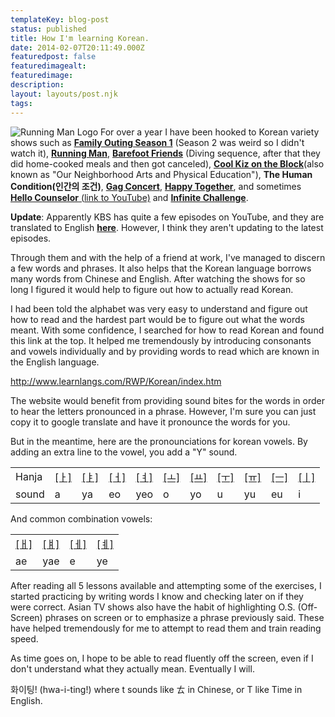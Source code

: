 ```yaml
---
templateKey: blog-post
status: published
title: How I'm learning Korean.
date: 2014-02-07T20:11:49.000Z
featuredpost: false
featuredimagealt:
featuredimage: 
description:
layout: layouts/post.njk
tags:
---
```

![Running Man Logo](https://upload.wikimedia.org/wikipedia/en/2/24/RunningMan.jpg)
For over a year I have been hooked to Korean variety shows such as [**Family Outing Season 1**](http://en.wikipedia.org/wiki/Family_outing) (Season 2 was weird so I didn't watch it), [**Running Man**](http://en.wikipedia.org/wiki/Running_Man_(TV_series)), [**Barefoot Friends**](http://en.wikipedia.org/wiki/Barefoot_Friends) (Diving sequence, after that they did home-cooked meals and then got canceled), [**Cool Kiz on the Block**](http://en.wikipedia.org/wiki/Our_Neighborhood_Arts_and_Physical_Education)(also known as "Our Neighborhood Arts and Physical Education"), **The Human Condition(인간의 조건)**, [**Gag Concert**](http://en.wikipedia.org/wiki/Gag_Concert), [**Happy Together**](http://en.wikipedia.org/wiki/Happy_Together_(2001_TV_series)), and sometimes [**Hello Counselor** (link to YouTube)](http://www.youtube.com/playlist?list=PLMf7VY8La5RHqhKKy9aOGtDBL8vUXaQME) and [**Infinite Challenge**](http://en.wikipedia.org/wiki/Infinite_Challenge).

**Update**: Apparently KBS has quite a few episodes on YouTube, and they are translated to English [**here**](http://www.youtube.com/user/kbsworld). However, I think they aren't updating to the latest episodes.

Through them and with the help of a friend at work, I've managed to discern a few words and phrases. It also helps that the Korean language borrows many words from Chinese and English. After watching the shows for so long I figured it would help to figure out how to actually read Korean.

I had been told the alphabet was very easy to understand and figure out how to read and the hardest part would be to figure out what the words meant. With some confidence, I searched for how to read Korean and found this link at the top. It helped me tremendously by introducing consonants and vowels individually and by providing words to read which are known in the English language.

http://www.learnlangs.com/RWP/Korean/index.htm

The website would benefit from providing sound bites for the words in order to hear the letters pronounced in a phrase. However, I'm sure you can just copy it to google translate and have it pronounce the words for you.

But in the meantime, here are the pronounciations for korean vowels. By adding an extra line to the vowel, you add a "Y" sound.

<table>
<tr>
<td>Hanja
</td>
<td><a href='http://translate.google.com/translate_tts?tl=ko&q="a"'>[ㅏ]</a></td>
<td><a href='http://translate.google.com/translate_tts?tl=ko&q="ya"'>[ㅑ]</a></td>
<td><a href="http://translate.google.com/translate_tts?tl=ko&q='eo'">[ㅓ]</a></td>
<td><a href="http://translate.google.com/translate_tts?tl=ko&q='yeo'">[ㅕ]</a></td>
<td><a href="http://translate.google.com/translate_tts?tl=ko&q='o'">[ㅗ]</a></td>
<td><a href="http://translate.google.com/translate_tts?tl=ko&q='yo'">[ㅛ]</a></td>
<td><a href="http://translate.google.com/translate_tts?tl=ko&q='u'">[ㅜ]</a></td>
<td><a href="http://translate.google.com/translate_tts?tl=ko&q='yu'">[ㅠ]</a></td>
<td><a href="http://translate.google.com/translate_tts?tl=ko&q='eu'">[ㅡ]</a></td>
<td><a href="http://translate.google.com/translate_tts?tl=ko&q='i'">[ㅣ]</a></td>
</tr>
<tr>
<td>sound</td>
<td>a</td>
<td>ya</td>
<td>eo</td>
<td>yeo</td>
<td>o</td>
<td>yo</td>
<td>u</td>
<td>yu</td>
<td>eu</td>
<td>i</td>
</tr>
</table>
And common combination vowels:
<table>
<tr>
<td><a href="http://translate.google.com/translate_tts?tl=ko&q='ae'">[ㅐ]</a></td>
<td><a href="http://translate.google.com/translate_tts?tl=ko&q='yae'">[ㅒ]</a></td>
<td><a href="http://translate.google.com/translate_tts?tl=ko&q='e'">[ㅔ]</a></td>
<td><a href="http://translate.google.com/translate_tts?tl=ko&q='ye'">[ㅖ]</a></td>
</tr>
<tr>
<td>ae</td>
<td>yae</td>
<td>e</td>
<td>ye</td>
</tr>
</table>

After reading all 5 lessons available and attempting some of the exercises, I started practicing by writing words I know and checking later on if they were correct. Asian TV shows also have the habit of highlighting O.S. (Off-Screen) phrases on screen or to emphasize a phrase previously said. These have helped tremendously for me to attempt to read them and train reading speed.

As time goes on, I hope to be able to read fluently off the screen, even if I don't understand what they actually mean. Eventually I will.


화이팅! (hwa-i-ting!) where t sounds like ㄊ in Chinese, or T like Time in English. 